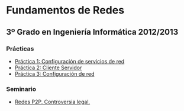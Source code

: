 Fundamentos de Redes
=========================================
3º Grado en Ingeniería Informática 2012/2013
--------------------------------------------

### Prácticas
* [Práctica 1: Configuración de servicios de red](practica_01/README.md)
* [Práctica 2: Cliente Servidor](practica_02/README.md)
* [Práctica 3: Configuración de red](practica_03/README.md)

### Seminario
* [Redes P2P. Controversia legal.](p2p/README.md)
